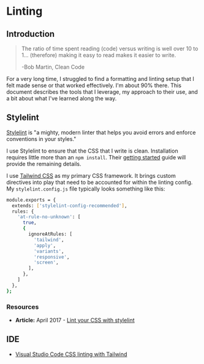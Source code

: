 # Linting

## Introduction

> The ratio of time spent reading (code) versus writing is well over 10 to 1... (therefore) making it easy to read makes it easier to write.
> 
> -Bob Martin, Clean Code

For a very long time, I struggled to find a formatting and linting setup that I felt made sense or that worked effectively. I'm about 90% there. This document describes the tools that I leverage, my approach to their use, and a bit about what I've learned along the way.

## Stylelint

[Stylelint](https://stylelint.io/) is "a mighty, modern linter that helps you avoid errors and enforce conventions in your styles."

I use Stylelint to ensure that the CSS that I write is clean. Installation requires little more than an `npm install`. Their [getting started](https://stylelint.io/user-guide/get-started) guide will provide the remaining details.

I use [Tailwind CSS](https://tailwindcss.com/) as my primary CSS framework. It brings custom directives into play that need to be accounted for within the linting config. My `stylelint.config.js` file typically looks something like this:

```bash
module.exports = {
  extends: ['stylelint-config-recommended'],
  rules: {
    'at-rule-no-unknown': [
      true,
      {
        ignoreAtRules: [
          'tailwind',
          'apply',
          'variants',
          'responsive',
          'screen',
        ],
      },
    ]
  },
};
```

### Resources

* **Article:** April 2017 - [Lint your CSS with stylelint](https://css-tricks.com/stylelint/)

## IDE

* [Visual Studio Code CSS linting with Tailwind](https://www.meidev.co/blog/visual-studio-code-css-linting-with-tailwind/)
